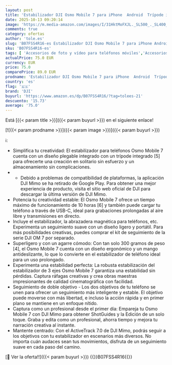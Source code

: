 ```yaml
---
layout: post
title: 'Estabilizador DJI Osmo Mobile 7 para iPhone  Android  Trípode integrado  Ultraligero  Estabilizador de teléfono de 3 ejes  ActiveTrack 7.0  ShotGuides  Edición con un toque  10 horas de uso'
date: 2025-10-13 09:20:14
image: 'https://m.media-amazon.com/images/I/31HktMoFXJL._SL500_._SL400_.jpg'
comments: true
category: ofertas
author: 'tole.es'
slug: 'B07FSS4R16-es Estabilizador DJI Osmo Mobile 7 para iPhone Android...'
sku: 'B07FSS4R16-es'
tags: [ 'Accesorios de foto y vídeo para teléfonos móviles','Accesorios para móviles','Comunicación móvil y accesorios','Electrónica','Estabilizadores y gimbals de mano para teléfono móvil','dji','iphone','🇪🇸', ]
actualPrice: 75.0 EUR
currency: EUR
price: 75.0
comparePrice: 89.0 EUR
prodname: 'Estabilizador DJI Osmo Mobile 7 para iPhone  Android  Trípode integrado  Ultraligero  Estabilizador de teléfono de 3 ejes  ActiveTrack 7.0  ShotGuides  Edición con un toque  10 horas de uso'
country: 'es'
flag: '🇪🇸'
brand: 'DJI'
buyurl: 'https://www.amazon.es/dp/B07FSS4R16/?tag=tolees-21'
descuento: '15.73'
average: '75.0'
---
```


Está [{{< param title >}}]({{< param buyurl >}}) en el siguiente enlace!

[![{{< param prodname >}}]({{< param image >}})]({{< param buyurl >}})

ℹ️:

- Simplifica tu creatividad: El estabilizador para teléfonos Osmo Mobile 7 cuenta con un diseño plegable integrado con un trípode integrado [5] para ofrecerte una creación en solitario sin esfuerzo y un almacenamiento sin complicaciones.
- * Debido a problemas de compatibilidad de plataformas, la aplicación DJI Mimo se ha retirado de Google Play. Para obtener una mejor experiencia de producto, visita el sitio web oficial de DJI para descargar la última versión de DJI Mimo.
- Potencia tu creatividad estable: El Osmo Mobile 7 ofrece un tiempo máximo de funcionamiento de 10 horas [6] y también puede cargar tu teléfono a través de USB-C, ideal para grabaciones prolongadas al aire libre y transmisiones en directo.
- Incluye el estabilizador, la abrazadera magnética para teléfonos, etc. Experimenta un seguimiento suave con un diseño ligero y portátil. Para más posibilidades creativas, puedes comprar el kit de seguimiento de la serie DJI OM 7 por separado.
- Superligero y con un agarre cómodo: Con tan solo 300 gramos de peso [4], el Osmo Mobile 7 cuenta con un diseño ergonómico y un mango antideslizante, lo que lo convierte en el estabilizador de teléfono ideal para un uso prolongado.
- Experimenta una estabilidad perfecta: La robusta estabilización del estabilizador de 3 ejes Osmo Mobile 7 garantiza una estabilidad sin pérdidas. Captura ráfagas creativas y crea obras maestras impresionantes de calidad cinematográfica con facilidad.
- Seguimiento de doble objetivo - Los dos objetivos de tu teléfono se unen para ofrecer un seguimiento más inteligente y estable. El objetivo puede moverse con más libertad, e incluso la acción rápida y en primer plano se mantiene en un enfoque nítido.
- Captura como un profesional desde el primer día: Empareja tu Osmo Mobile 7 con DJI Mimo para obtener ShotGuides y la Edición de un solo toque. Graba y edita como un profesional, ahorra tiempo y mejora tu narración creativa al instante.
- Mantente centrado: Con el ActiveTrack 7.0 de DJI Mimo, podrás seguir a los objetivos con tu estabilizador en escenarios más diversos. No importa cuán audaces sean tus movimientos, disfruta de un seguimiento suave en cada paso del camino.

[🛒 Ver la oferta!!]({{< param buyurl >}})
{{<world>}}B07FSS4R16{{</world>}}
